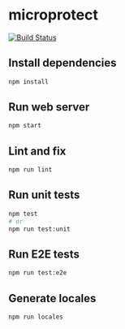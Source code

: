 # microprotect

[![Build Status](https://github.com/microprotect/microprotect.com/workflows/CI/badge.svg?branch=main)](https://github.com/microprotect/microprotect.com/actions)

## Install dependencies

```bash
npm install
```

## Run web server

```bash
npm start
```

## Lint and fix

```bash
npm run lint
```

## Run unit tests

```bash
npm test
# or
npm run test:unit
```

## Run E2E tests

```bash
npm run test:e2e
```

## Generate locales

```bash
npm run locales
```
